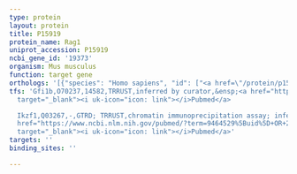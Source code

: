 ```yaml
---
type: protein
layout: protein
title: P15919
protein_name: Rag1
uniprot_accession: P15919
ncbi_gene_id: '19373'
organism: Mus musculus
function: target gene
orthologs: '[{"species": "Homo sapiens", "id": ["<a href=\"/protein/p15918\">P15918</a>"]}, {"species": "Rattus norvegicus", "id": ["G3V6K9"]}]'
tfs: 'Gfi1b,O70237,14582,TRRUST,inferred by curator,&ensp;<a href="https://www.ncbi.nlm.nih.gov/pubmed/?term=22201127%5Buid%5D+OR+29087512%5Buid%5D"
  target="_blank"><i uk-icon="icon: link"></i>Pubmed</a>

  Ikzf1,Q03267,-,GTRD; TRRUST,chromatin immunoprecipitation assay; inferred by curator,&ensp;<a
  href="https://www.ncbi.nlm.nih.gov/pubmed/?term=9464529%5Buid%5D+OR+27924024%5Buid%5D+OR+29087512%5Buid%5D"
  target="_blank"><i uk-icon="icon: link"></i>Pubmed</a>'
targets: ''
binding_sites: ''

---
```

